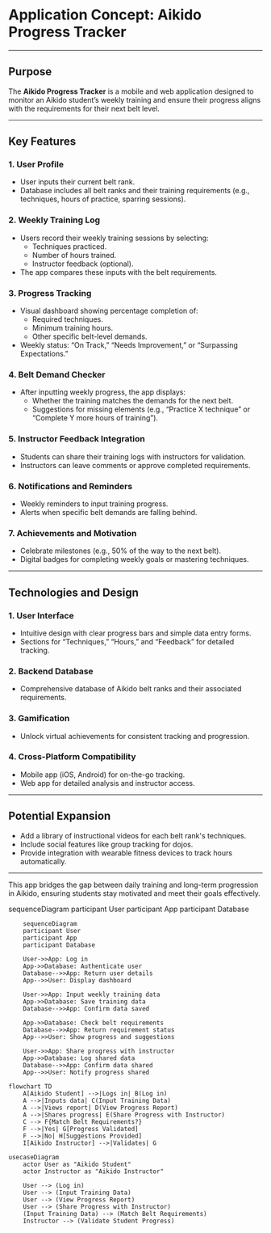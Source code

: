 # Application Concept: **Aikido Progress Tracker**

---

## **Purpose**  
The **Aikido Progress Tracker** is a mobile and web application designed to monitor an Aikido student’s weekly training and ensure their progress aligns with the requirements for their next belt level.

---

## **Key Features**

### 1. **User Profile**
- User inputs their current belt rank.
- Database includes all belt ranks and their training requirements (e.g., techniques, hours of practice, sparring sessions).

### 2. **Weekly Training Log**
- Users record their weekly training sessions by selecting:
  - Techniques practiced.
  - Number of hours trained.
  - Instructor feedback (optional).
- The app compares these inputs with the belt requirements.

### 3. **Progress Tracking**
- Visual dashboard showing percentage completion of:
  - Required techniques.
  - Minimum training hours.
  - Other specific belt-level demands.
- Weekly status: “On Track,” “Needs Improvement,” or “Surpassing Expectations.”

### 4. **Belt Demand Checker**
- After inputting weekly progress, the app displays:
  - Whether the training matches the demands for the next belt.
  - Suggestions for missing elements (e.g., “Practice X technique” or “Complete Y more hours of training”).

### 5. **Instructor Feedback Integration**
- Students can share their training logs with instructors for validation.
- Instructors can leave comments or approve completed requirements.

### 6. **Notifications and Reminders**
- Weekly reminders to input training progress.
- Alerts when specific belt demands are falling behind.

### 7. **Achievements and Motivation**
- Celebrate milestones (e.g., 50% of the way to the next belt).
- Digital badges for completing weekly goals or mastering techniques.

---

## **Technologies and Design**

### 1. **User Interface**
- Intuitive design with clear progress bars and simple data entry forms.
- Sections for “Techniques,” “Hours,” and “Feedback” for detailed tracking.

### 2. **Backend Database**
- Comprehensive database of Aikido belt ranks and their associated requirements.

### 3. **Gamification**
- Unlock virtual achievements for consistent tracking and progression.

### 4. **Cross-Platform Compatibility**
- Mobile app (iOS, Android) for on-the-go tracking.
- Web app for detailed analysis and instructor access.

---

## **Potential Expansion**
- Add a library of instructional videos for each belt rank's techniques.
- Include social features like group tracking for dojos.
- Provide integration with wearable fitness devices to track hours automatically.

---

This app bridges the gap between daily training and long-term progression in Aikido, ensuring students stay motivated and meet their goals effectively.




sequenceDiagram
    participant User
    participant App
    participant Database
````mermaid
    sequenceDiagram
    participant User
    participant App
    participant Database

    User->>App: Log in
    App->>Database: Authenticate user
    Database-->>App: Return user details
    App-->>User: Display dashboard

    User->>App: Input weekly training data
    App->>Database: Save training data
    Database-->>App: Confirm data saved

    App->>Database: Check belt requirements
    Database-->>App: Return requirement status
    App-->>User: Show progress and suggestions

    User->>App: Share progress with instructor
    App->>Database: Log shared data
    Database-->>App: Confirm data shared
    App-->>User: Notify progress shared

````
````mermaid
flowchart TD
    A[Aikido Student] -->|Logs in| B(Log in)
    A -->|Inputs data| C(Input Training Data)
    A -->|Views report| D(View Progress Report)
    A -->|Shares progress| E(Share Progress with Instructor)
    C --> F{Match Belt Requirements?}
    F -->|Yes| G[Progress Validated]
    F -->|No| H[Suggestions Provided]
    I[Aikido Instructor] -->|Validates| G

````
````mermaid
usecaseDiagram
    actor User as "Aikido Student"
    actor Instructor as "Aikido Instructor"

    User --> (Log in)
    User --> (Input Training Data)
    User --> (View Progress Report)
    User --> (Share Progress with Instructor)
    (Input Training Data) --> (Match Belt Requirements)
    Instructor --> (Validate Student Progress)

````
